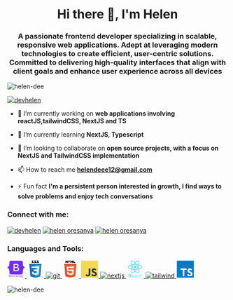 <h1 align="center">Hi there 👋, I'm Helen</h1>
<h3 align="center">A passionate frontend developer specializing in scalable, responsive web applications. Adept at leveraging modern technologies to create efficient, user-centric solutions. Committed to delivering high-quality interfaces that align with client goals and enhance user experience across all devices</h3>

<p align="left"> <img src="https://komarev.com/ghpvc/?username=helen-dee&label=Profile%20views&color=0e75b6&style=flat" alt="helen-dee" /> </p>

<p align="left"> <a href="https://twitter.com/devhelen" target="blank"><img src="https://img.shields.io/twitter/follow/devhelen?logo=twitter&style=for-the-badge" alt="devhelen" /></a> </p>

- 🔭 I’m currently working on **web applications involving reactJS,tailwindCSS, NextJS and TS**

- 🌱 I’m currently learning **NextJS, Typescript**

- 🤝 I’m looking to collaborate on **open source projects, with a focus on NextJS and TailwindCSS implementation**

- 📫 How to reach me **helendeee12@gmail.com**

- ⚡ Fun fact **I'm a persistent person interested in growth, I find ways to solve problems and enjoy tech conversations**

<h3 align="left">Connect with me:</h3>
<p align="left">
<a href="https://twitter.com/devHelen" target="blank"><img align="center" src="https://raw.githubusercontent.com/rahuldkjain/github-profile-readme-generator/master/src/images/icons/Social/twitter.svg" alt="devhelen" height="30" width="40" /></a>
<a href="https://www.linkedin.com/in/helen-oresanya-147226227?utm_source=share&utm_campaign=share_via&utm_content=profile&utm_medium=ios_app" target="blank"><img align="center" src="https://raw.githubusercontent.com/rahuldkjain/github-profile-readme-generator/master/src/images/icons/Social/linked-in-alt.svg" alt="helen oresanya" height="30" width="40" /></a>
<a href="https://www.instagram.com/helen_dee__?igsh=c3VoYWVhcXZycHlk&utm_source=qr" target="blank"><img align="center" src="https://raw.githubusercontent.com/rahuldkjain/github-profile-readme-generator/master/src/images/icons/Social/instagram.svg" alt="helen oresanya" height="30" width="40" /></a>
</p>

<h3 align="left">Languages and Tools:</h3>
<p align="left"> <a href="https://getbootstrap.com" target="_blank" rel="noreferrer"> <img src="https://raw.githubusercontent.com/devicons/devicon/master/icons/bootstrap/bootstrap-plain-wordmark.svg" alt="bootstrap" width="40" height="40"/> </a> <a href="https://www.w3schools.com/css/" target="_blank" rel="noreferrer"> <img src="https://raw.githubusercontent.com/devicons/devicon/master/icons/css3/css3-original-wordmark.svg" alt="css3" width="40" height="40"/> </a> <a href="https://git-scm.com/" target="_blank" rel="noreferrer"> <img src="https://www.vectorlogo.zone/logos/git-scm/git-scm-icon.svg" alt="git" width="40" height="40"/> </a> <a href="https://www.w3.org/html/" target="_blank" rel="noreferrer"> <img src="https://raw.githubusercontent.com/devicons/devicon/master/icons/html5/html5-original-wordmark.svg" alt="html5" width="40" height="40"/> </a> <a href="https://developer.mozilla.org/en-US/docs/Web/JavaScript" target="_blank" rel="noreferrer"> <img src="https://raw.githubusercontent.com/devicons/devicon/master/icons/javascript/javascript-original.svg" alt="javascript" width="40" height="40"/> </a> <a href="https://nextjs.org/" target="_blank" rel="noreferrer"> <img src="https://cdn.worldvectorlogo.com/logos/nextjs-2.svg" alt="nextjs" width="40" height="40"/> </a> <a href="https://reactjs.org/" target="_blank" rel="noreferrer"> <img src="https://raw.githubusercontent.com/devicons/devicon/master/icons/react/react-original-wordmark.svg" alt="react" width="40" height="40"/> </a> <a href="https://tailwindcss.com/" target="_blank" rel="noreferrer"> <img src="https://www.vectorlogo.zone/logos/tailwindcss/tailwindcss-icon.svg" alt="tailwind" width="40" height="40"/> </a> <a href="https://www.typescriptlang.org/" target="_blank" rel="noreferrer"> <img src="https://raw.githubusercontent.com/devicons/devicon/master/icons/typescript/typescript-original.svg" alt="typescript" width="40" height="40"/> </a> </p>

<p><img align="center" src="https://github-readme-streak-stats.herokuapp.com/?user=helen-dee&" alt="helen-dee" /></p>
